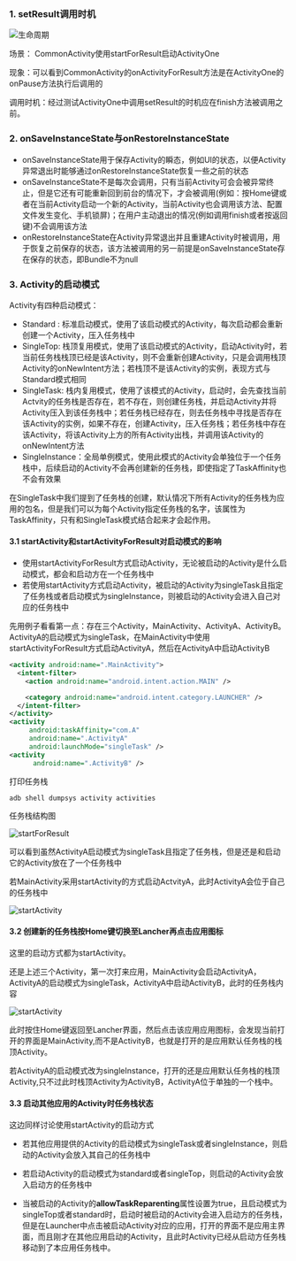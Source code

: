 ### 1. setResult调用时机

![生命周期](https://i.postimg.cc/28WHBYbP/image.png)

场景： CommonActivity使用startForResult启动ActivityOne

现象：可以看到CommonActivity的onActivityForResult方法是在ActivityOne的onPause方法执行后调用的

调用时机：经过测试ActivityOne中调用setResult的时机应在finish方法被调用之前。

### 2. onSaveInstanceState与onRestoreInstanceState

- onSaveInstanceState用于保存Activity的瞬态，例如UI的状态，以便Activity异常退出时能够通过onRestoreInstanceState恢复一些之前的状态
- onSaveInstanceState不是每次会调用，只有当前Activity可会会被异常终止，但是它还有可能重新回到前台的情况下，才会被调用(例如：按Home键或者在当前Activity启动一个新的Activity，当前Activity也会调用该方法、配置文件发生变化、手机锁屏)；在用户主动退出的情况(例如调用finish或者按返回键)不会调用该方法
- onRestoreInstanceState在Activity异常退出并且重建Activity时被调用，用于恢复之前保存的状态，该方法被调用的另一前提是onSaveInstanceState存在保存的状态，即Bundle不为null

### 3. Activity的启动模式

Activity有四种启动模式：

- Standard : 标准启动模式，使用了该启动模式的Activity，每次启动都会重新创建一个Activity，压入任务栈中
- SingleTop: 栈顶复用模式，使用了该启动模式的Activity，启动Activity时，若当前任务栈栈顶已经是该Activity，则不会重新创建Activity，只是会调用栈顶Activity的onNewIntent方法；若栈顶不是该Activity的实例，表现方式与Standard模式相同
- SingleTask: 栈内复用模式，使用了该模式的Activity，启动时，会先查找当前Actvity的任务栈是否存在，若不存在，则创建任务栈，并启动Activity并将Activity压入到该任务栈中；若任务栈已经存在，则去任务栈中寻找是否存在该Activity的实例，如果不存在，创建Activity，压入任务栈；若任务栈中存在该Activity，将该Activity上方的所有Activity出栈，并调用该Activity的onNewIntent方法
- SingleInstance：全局单例模式，使用此模式的Activity会单独位于一个任务栈中，后续启动的Activity不会再创建新的任务栈，即使指定了TaskAffinity也不会有效果

在SingleTask中我们提到了任务栈的创建，默认情况下所有Activity的任务栈为应用的包名，但是我们可以为每个Activity指定任务栈的名字，该属性为TaskAffinity，只有和SingleTask模式结合起来才会起作用。

#### 3.1 startActivity和startActivityForResult对启动模式的影响

- 使用startActivityForResult方式启动Activity，无论被启动的Activity是什么启动模式，都会和启动方在一个任务栈中
- 若使用startActivity方式启动Activity，被启动的Activity为singleTask且指定了任务栈或者启动模式为singleInstance，则被启动的Activity会进入自己对应的任务栈中

先用例子看看第一点：存在三个Activity，MainActivity、ActivityA、ActivityB。ActivityA的启动模式为singleTask，在MainActivity中使用startActivityForResult方式启动ActivityA，然后在ActivityA中启动ActivityB

```xml
<activity android:name=".MainActivity">
  <intent-filter>
    <action android:name="android.intent.action.MAIN" />

    <category android:name="android.intent.category.LAUNCHER" />
  </intent-filter>
</activity>
<activity
     android:taskAffinity="com.A"
     android:name=".ActivityA"
     android:launchMode="singleTask" />
<activity
      android:name=".ActivityB" />
```

打印任务栈

```shell
adb shell dumpsys activity activities
```

任务栈结构图

![startForResult](https://i.postimg.cc/W3MhSNdC/image.png)

可以看到虽然ActivityA启动模式为singleTask且指定了任务栈，但是还是和启动它的Activity放在了一个任务栈中

若MainActivity采用startActivity的方式启动ActvityA，此时ActivityA会位于自己的任务栈中

![startActivity](https://i.postimg.cc/HxLh9xvs/image.png)

#### 3.2 创建新的任务栈按Home键切换至Lancher再点击应用图标

这里的启动方式都为startActivity。

还是上述三个Activity，第一次打来应用，MainActivity会启动ActivityA，ActivityA的启动模式为singleTask，ActivityA中启动ActivityB，此时的任务栈内容

![startActivity](https://i.postimg.cc/HxLh9xvs/image.png)

此时按住Home键返回至Lancher界面，然后点击该应用应用图标，会发现当前打开的界面是MainActivity,而不是ActivityB，也就是打开的是应用默认任务栈的栈顶Activity。

若ActivityA的启动模式改为singleInstance，打开的还是应用默认任务栈的栈顶Activity,只不过此时栈顶Activity为ActivityB，ActivityA位于单独的一个栈中。

#### 3.3 启动其他应用的Activity时任务栈状态

这边同样讨论使用startActivity的启动方式

- 若其他应用提供的Activity的启动模式为singleTask或者singleInstance，则启动的Activity会放入其自己的任务栈中
- 若启动Activity的启动模式为standard或者singleTop，则启动的Activity会放入启动方的任务栈中

- 当被启动的Activity的**allowTaskReparenting**属性设置为true，且启动模式为singleTop或者standard时，启动时被启动的Activity会进入启动方的任务栈，但是在Launcher中点击被启动Activity对应的应用，打开的界面不是应用主界面，而且刚才在其他应用启动的Activity，且此时Activity已经从启动方任务栈移动到了本应用任务栈中。



